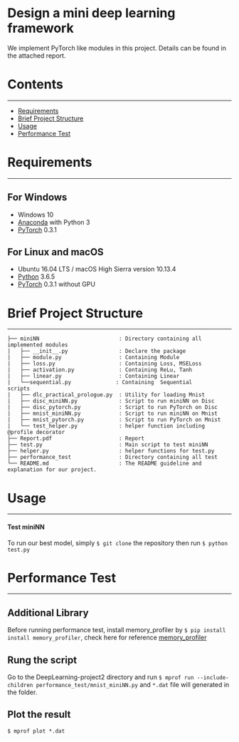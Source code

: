 # Design a mini deep learning framework

We implement PyTorch like modules in this project. Details can be found in the attached report.

# Contents
------------
  * [Requirements](#requirements)
  * [Brief Project Structure](#brief-project-structure)
  * [Usage](#usage)
  * [Performance Test](#performance-test)


# Requirements
------------
## For Windows

  * Windows 10
  * [Anaconda](https://www.anaconda.com/download/) with Python 3
  * [PyTorch](https://anaconda.org/peterjc123/pytorch) 0.3.1
  
## For Linux and macOS
  * Ubuntu 16.04 LTS / macOS High Sierra version 10.13.4
  * [Python](https://www.python.org/downloads/) 3.6.5
  * [PyTorch](https://pytorch.org/) 0.3.1 without GPU

# Brief Project Structure
------------

    ├── miniNN                         : Directory containing all implemented modules
    |   ├── __init__.py                : Declare the package
    |   ├── module.py                  : Containing Module 
    |   ├── loss.py                    : Containing Loss, MSELoss
    |   ├── activation.py              : Containing ReLu, Tanh
    |   ├── linear.py                  : Containing Linear
    |   └──sequential.py              : Containing  Sequential
    scripts
    |   ├── dlc_practical_prologue.py  : Utility for loading Mnist
    |   ├── disc_miniNN.py             : Script to run miniNN on Disc
    |   ├── disc_pytorch.py            : Script to run PyTorch on Disc
    |   ├── mnist_miniNN.py            : Script to run miniNN on Mnist 
    |   ├── mnist_pytorch.py           : Script to run PyTorch on Mnist
    |   └── test_helper.py             : helper function including @profile decorator 
    ├── Report.pdf                     : Report
    ├── test.py                        : Main script to test miniNN
    ├── helper.py                      : helper functions for test.py
    ├── performance_test               : Directory containing all test 
    └── README.md                      : The README guideline and explanation for our project.

# Usage
------------

#### Test miniNN 
To run our best model, simply `$ git clone` the repository then run `$ python test.py` 


# Performance Test
------------
## Additional Library
Before running performance test, install memory_profiler by `$ pip install install memory_profiler`, check here for reference 
[memory_profiler](https://pypi.org/project/memory_profiler/) 

## Rung the script
Go to the DeepLearning-project2 directory and run 
`$ mprof run --include-children performance_test/mnist_miniNN.py` and `*.dat` file will generated in the folder.

## Plot the result
`$ mprof plot *.dat`


